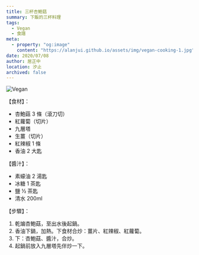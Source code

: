 ```yaml
---
title: 三杯杏鮑菇
summary: 下飯的三杯料理
tags:
  - Vegan
  - 食譜
meta:
  - property: "og:image"
    content: "https://alanjui.github.io/assets/img/vegan-cooking-1.jpg"
date: 2020/07/08
author: 居正中
location: 汐止
archived: false
---
```


![Vegan](~@picts/SanBei.jpg)

【食材】：

- 杏鮑菇 3 條（滾刀切）
- 紅蘿蔔（切片）
- 九層塔
- 生薑（切片）
- 紅辣椒 1 條
- 香油 2 大匙

【醬汁】：

- 素蠔油 2 湯匙
- 冰糖 1 茶匙
- 鹽 ½ 茶匙
- 清水 200ml

【步驟】：

1.  乾煸杏鮑菇，至出水後起鍋。
2.  香油下鍋，加熱。下食材合炒：薑片、紅辣椒、紅蘿蔔。
3.  下：杏鮑菇、醬汁，合炒。
4.  起鍋前放入九層塔先伴炒一下。
